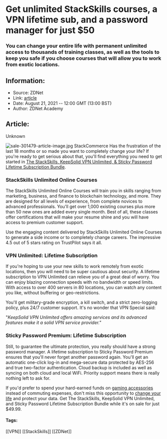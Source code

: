 # Get unlimited StackSkills courses, a VPN lifetime sub, and a password manager for just $50
### You can change your entire life with permanent unlimited access to thousands of training classes, as well as the tools to keep you safe if you choose courses that will allow you to work from exotic locations.

## Information:
+ Source: ZDNet
+ Link: [article](https://www.zdnet.com/article/get-unlimited-stackskills-courses-a-vpn-lifetime-sub-and-a-password-manager-for-just-50/)
+ Date: August 21, 2021 -- 12:00 GMT (13:00 BST)
+ Author: ZDNet Academy


## Article:
Unknown

![sale-301479-article-image.jpg](https://www.zdnet.com/a/hub/i/2021/08/20/160b7af0-1691-4825-abee-364efaf42a6d/sale-301479-article-image.jpg)
 StackCommerce
 Has the frustration of the last 18 months or so made you want to completely change your life? If you're ready to get serious about that, you'll find everything you need to get started in [The StackSkills, KeepSolid VPN Unlimited, & Sticky Password Lifetime Subscription Bundle](https://academy.zdnet.com/sales/the-stackskills-keepsolid-vpn-unlimited-sticky-password-lifetime-subscription-bundle?utm_source=zdnet.com&utm_medium=referral&utm_campaign=the-stackskills-keepsolid-vpn-unlimited-sticky-password-lifetime-subscription-bundle&utm_term=scsf-506570&utm_content=a0x1P000004UEdbQAG&scsonar=1).


### **StackSkills Unlimited Online Courses**

The StackSkills Unlimited Online Courses will train you in skills ranging from marketing, business, and finance to blockchain technology, and more. They are designed for all levels of experience, from complete novices to advanced professionals. You'll get over 1,000 existing courses plus more than 50 new ones are added every single month. Best of all, these classes offer certifications that will make your resume shine and you will have access to premium customer support.

Use the engaging content delivered by StackSkills Unlimited Online Courses to generate a side income or to completely change careers. The impressive 4.5 out of 5 stars rating on TrustPilot says it all.

### **VPN Unlimited: Lifetime Subscription**

If you're hoping to use your new skills to work remotely from exotic locations, then you will need to be super cautious about security. A lifetime subscription to VPN Unlimited can relieve you of a great deal of worry. You can enjoy blazing connection speeds with no bandwidth or speed limits. With access to over 400 servers in 80 locations, you can watch any content you like, without buffering or geo-restrictions.


You'll get military-grade encryption, a kill switch, and a strict zero-logging policy, plus 24/7 customer support. It's no wonder that VPN Special said:

"*KeepSolid VPN Unlimited offers amazing services and its advanced features make it a solid VPN service provider."*

### **Sticky Password Premium: Lifetime Subscription**

Still, to guarantee the ultimate protection, you really should have a strong password manager. A lifetime subscription to Sticky Password Premium ensures that you'll never forget another password again. You'll get an automatic one-click log-in and mega-secure data protected by AES-256 and true two-factor authentication. Cloud backup is included as well as syncing on both cloud and local WiFi. Priority support means there is really nothing left to ask for.






If you'd prefer to spend your hard-earned funds on [gaming accessories](https://www.zdnet.com/article/save-on-gaming-accessories-level-up-with-these-deals-on-chairs-docks-mice-more/) instead of commuting expenses, don't miss this opportunity to [change your life](https://academy.zdnet.com/sales/the-stackskills-keepsolid-vpn-unlimited-sticky-password-lifetime-subscription-bundle?utm_source=zdnet.com&utm_medium=referral&utm_campaign=the-stackskills-keepsolid-vpn-unlimited-sticky-password-lifetime-subscription-bundle&utm_term=scsf-506570&utm_content=a0x1P000004UEdbQAG&scsonar=1) and protect your data. Get The StackSkills, KeepSolid VPN Unlimited, and Sticky Password Lifetime Subscription Bundle while it's on sale for just $49.99.





#### Tags:
[[VPN]] [[StackSkills]] [[ZDNet]]
